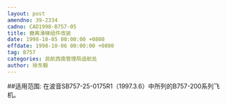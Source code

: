 ```yaml
---
layout: post
amendno: 39-2334
cadno: CAD1998-B757-05
title: 撤离滑梯组件改装
date: 1998-10-05 00:00:00 +0800
effdate: 1998-10-06 00:00:00 +0800
tag: B757
categories: 民航西南管理局适航处
author: 徐东毅
---
```


##适用范围:
在波音SB757-25-0175R1（1997.3.6）中所列的B757-200系列飞机。

